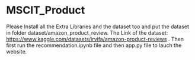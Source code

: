 # MSCIT_Product
Please Install all the Extra Libraries and the dataset too and put the dataset in folder dataset/amazon_product_review. The Link of the dataset: https://www.kaggle.com/datasets/irvifa/amazon-product-reviews .
Then first run the recommendation.ipynb file and then app.py file to lauch the website.